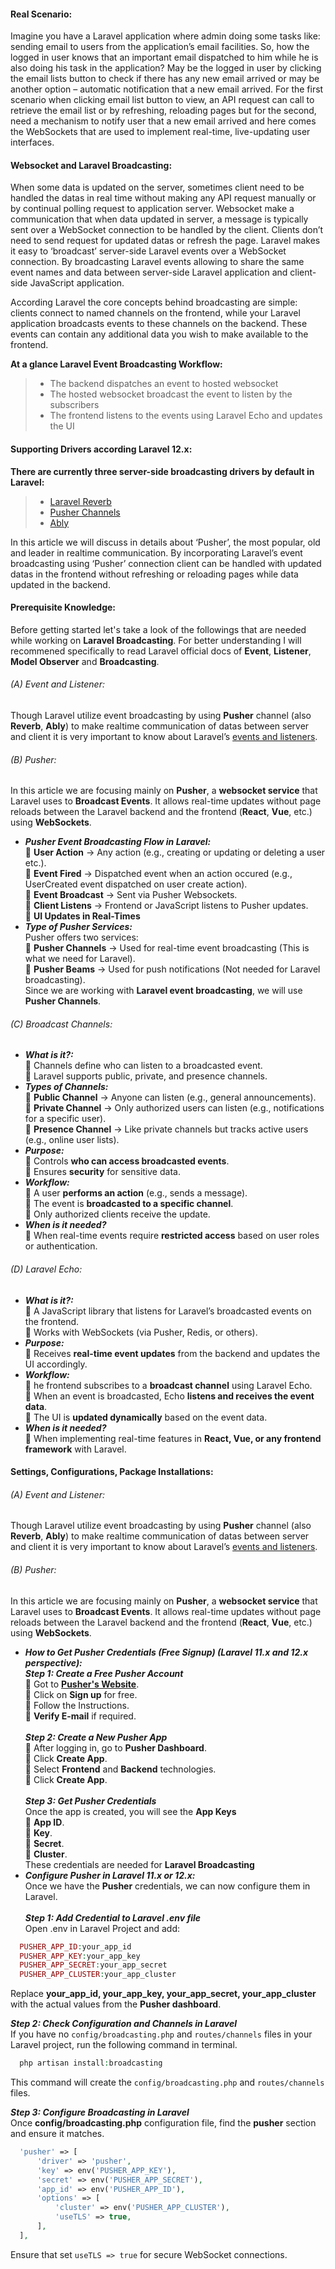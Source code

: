 #### Real Scenario:
Imagine you have a Laravel application where admin doing some tasks like:  sending email to users from the application’s email facilities. So, how the logged in user knows that an important email dispatched to him while he is also doing his task in the application? May be the logged in user by clicking the email lists button to check if there has any new email arrived or may be another option – automatic notification that a new email arrived. For the first scenario when clicking email list button to view, an API request can call to retrieve the email list or by refreshing, reloading pages but for the second, need a mechanism to notify user that a new email arrived and here comes the WebSockets that are used to implement real-time, live-updating user interfaces.


#### Websocket and Laravel Broadcasting:
When some data is updated on the server, sometimes client need to be handled the datas in real time without making any API request manually or by continual polling request to application server. Websocket make a communication that when data updated in server, a message is typically sent over a WebSocket connection to be handled by the client. Clients don’t need to send request for updated datas or refresh the page. Laravel makes it easy to ‘broadcast’ server-side Laravel events over a WebSocket connection. By broadcasting Laravel events allowing to share the same event names and data between server-side Laravel application and client-side JavaScript application.

According Laravel the core concepts behind broadcasting are simple: clients connect to named channels on the frontend, while your Laravel application broadcasts events to these channels on the backend. These events can contain any additional data you wish to make available to the frontend.

**At a glance Laravel Event Broadcasting Workflow:**        
> * The backend dispatches an event to hosted websocket   
> * The hosted websocket broadcast the event to listen by the subscribers  
> * The frontend listens to the events using Laravel Echo and updates the UI


#### Supporting Drivers according Laravel 12.x:
**There are currently three server-side broadcasting drivers by default in Laravel:**        
> * [Laravel Reverb](https://reverb.laravel.com/)   
> * [Pusher Channels](https://pusher.com/channels)   
> * [Ably]( https://ably.com/)
  
In this article we will discuss in details about ‘Pusher’, the most popular, old and leader in realtime communication. By incorporating Laravel’s event broadcasting using ‘Pusher’ connection client can be handled with updated datas in the frontend without refreshing or reloading pages while data updated in the backend.


#### Prerequisite Knowledge:
Before getting started let's take a look of the followings that are needed while working on **Laravel Broadcasting**. For better understanding I will recommened specifically to read Laravel official docs of **Event**, **Listener**, **Model Observer** and **Broadcasting**. 
###### (A) Event and Listener:
Though Laravel utilize event broadcasting by using **Pusher** channel (also **Reverb**, **Ably**) to make realtime communication of datas between server and client it is very important to know about Laravel’s [events and listeners]( https://laravel.com/docs/12.x/events).

###### (B) Pusher:
In this article we are focusing mainly on **Pusher**, a **websocket service** that Laravel uses to **Broadcast Events**. It allows real-time updates without page reloads between the Laravel backend and the frontend (**React**, **Vue**, etc.) using **WebSockets**.

* ***Pusher Event Broadcasting Flow in Laravel:***    
🔹 **User Action** → Any action (e.g., creating or updating or deleting a user etc.).   
🔹 **Event Fired** → Dispatched event when an action occured (e.g., UserCreated event dispatched on user create action).  
🔹 **Event Broadcast** → Sent via Pusher Websockets.   
🔹 **Client Listens** → Frontend or JavaScript listens to Pusher updates.  
🔹 **UI Updates in Real-Times**
* ***Type of Pusher Services:***  
Pusher offers two services:  
🔹 **Pusher Channels** → Used for real-time event broadcasting (This is what we need for Laravel).     
🔹 **Pusher Beams** → Used for push notifications (Not needed for Laravel broadcasting).    
Since we are working with **Laravel event broadcasting**, we will use **Pusher Channels**.

###### (C) Broadcast Channels:

* ***What is it?:***    
🔹 Channels define who can listen to a broadcasted event.   
🔹 Laravel supports public, private, and presence channels.  
* ***Types of Channels:***  
🔹 **Public Channel** → Anyone can listen (e.g., general announcements).     
🔹 **Private Channel** → Only authorized users can listen (e.g., notifications for a specific user).  
🔹 **Presence Channel** → Like private channels but tracks active users (e.g., online user lists).     
* ***Purpose:***  
🔹 Controls **who can access broadcasted events**.     
🔹 Ensures **security** for sensitive data. 
* ***Workflow:***  
🔹 A user **performs an action** (e.g., sends a message).     
🔹 The event is **broadcasted to a specific channel**.  
🔹 Only authorized clients receive the update.    
* ***When is it needed?***  
🔹 When real-time events require **restricted access** based on user roles or authentication.      

###### (D) Laravel Echo:

* ***What is it?:***    
🔹 A JavaScript library that listens for Laravel’s broadcasted events on the frontend.   
🔹 Works with WebSockets (via Pusher, Redis, or others).  
* ***Purpose:***  
🔹 Receives **real-time event updates** from the backend and updates the UI accordingly.          
* ***Workflow:***  
🔹 he frontend subscribes to a **broadcast channel** using Laravel Echo.     
🔹 When an event is broadcasted, Echo **listens and receives the event data**.  
🔹 The UI is **updated dynamically** based on the event data.    
* ***When is it needed?***  
🔹 When implementing real-time features in **React, Vue, or any frontend framework** with Laravel.


#### Settings, Configurations, Package Installations:
###### (A) Event and Listener:
Though Laravel utilize event broadcasting by using **Pusher** channel (also **Reverb**, **Ably**) to make realtime communication of datas between server and client it is very important to know about Laravel’s [events and listeners]( https://laravel.com/docs/12.x/events).

###### (B) Pusher:
In this article we are focusing mainly on **Pusher**, a **websocket service** that Laravel uses to **Broadcast Events**. It allows real-time updates without page reloads between the Laravel backend and the frontend (**React**, **Vue**, etc.) using **WebSockets**.

* ***How to Get Pusher Credentials (Free Signup) (Laravel 11.x and 12.x perspective):***  
***Step 1: Create a Free Pusher Account***  
🔹 Got to **[Pusher's Website](https://pusher.com/)**.     
🔹 Click on **Sign up** for free.    
🔹 Follow the Instructions.  
🔹 **Verify E-mail** if required.<br /><br />
***Step 2: Create a New Pusher App***  
🔹 After logging in, go to **Pusher Dashboard**.     
🔹 Click **Create App**.    
🔹 Select **Frontend** and **Backend** technologies.  
🔹 Click **Create App**.<br /><br /> 
***Step 3: Get Pusher Credentials***  
Once the app is created, you will see the **App Keys**  
🔹 **App ID**.     
🔹 **Key**.    
🔹 **Secret**.  
🔹 **Cluster**.   
These credentials are needed for **Laravel Broadcasting**
* ***Configure Pusher in Laravel 11.x or 12.x:***  
Once we have the **Pusher** credentials, we can now configure them in Laravel.<br /><br /> 
***Step 1: Add Credential to Laravel .env file***  
Open .env in Laravel Project and add:
```php
  PUSHER_APP_ID:your_app_id      
  PUSHER_APP_KEY:your_app_key      
  PUSHER_APP_SECRET:your_app_secret  
  PUSHER_APP_CLUSTER:your_app_cluster
```
Replace **your_app_id, your_app_key, your_app_secret, your_app_cluster** with the actual values from the **Pusher dashboard**.

***Step 2: Check Configuration and Channels in Laravel***  
If you have no `config/broadcasting.php` and `routes/channels` files in your Laravel project, run the following command in terminal.     
```php
  php artisan install:broadcasting
```
This command will create the `config/broadcasting.php` and `routes/channels` files.

***Step 3: Configure Broadcasting in Laravel***  
Once **config/broadcasting.php** configuration file, find the **pusher** section and ensure it matches.   
```php
  'pusher' => [
      'driver' => 'pusher',
      'key' => env('PUSHER_APP_KEY'),
      'secret' => env('PUSHER_APP_SECRET'),
      'app_id' => env('PUSHER_APP_ID'),
      'options' => [
          'cluster' => env('PUSHER_APP_CLUSTER'),
          'useTLS' => true,
      ],
  ],
```   
Ensure that set `useTLS => true` for secure WebSocket connections.


